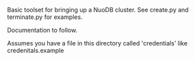 Basic toolset for bringing up a NuoDB cluster. See create.py and terminate.py for examples.


Documentation to follow.

Assumes you have a file in this directory called 'credentials' like credenitals.example

